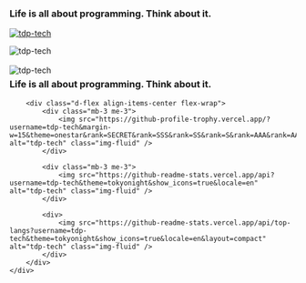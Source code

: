 <h3 align="left">Life is all about programming. Think about it.</h3>

<p align="left"> <a align="center" href="https://github.com/ryo-ma/github-profile-trophy"><img src="https://github-profile-trophy.vercel.app/?username=tdp-tech&margin-w=15&theme=onestar&rank=SECRET&rank=SSS&rank=SS&rank=S&rank=AAA&rank=AA&rank=A&rank=B" alt="tdp-tech"/></a> </p>

<div>&nbsp;<img align="left" src="https://github-readme-stats.vercel.app/api?username=tdp-tech&theme=tokyonight&show_icons=true&locale=en" alt="tdp-tech" /></div>
<br>
<div><img align="left" src="https://github-readme-stats.vercel.app/api/top-langs?username=tdp-tech&theme=tokyonight&show_icons=true&locale=en&layout=compact" alt="tdp-tech" /></div>


<div class="container my-5">
        <div class="text-left mb-3">
            <h3>Life is all about programming. Think about it.</h3>
        </div>

        <div class="d-flex align-items-center flex-wrap">
            <div class="mb-3 me-3">
                <img src="https://github-profile-trophy.vercel.app/?username=tdp-tech&margin-w=15&theme=onestar&rank=SECRET&rank=SSS&rank=SS&rank=S&rank=AAA&rank=AA&rank=A&rank=B" alt="tdp-tech" class="img-fluid" />
            </div>

            <div class="mb-3 me-3">
                <img src="https://github-readme-stats.vercel.app/api?username=tdp-tech&theme=tokyonight&show_icons=true&locale=en" alt="tdp-tech" class="img-fluid" />
            </div>
            
            <div>
                <img src="https://github-readme-stats.vercel.app/api/top-langs?username=tdp-tech&theme=tokyonight&show_icons=true&locale=en&layout=compact" alt="tdp-tech" class="img-fluid" />
            </div>
        </div>
    </div>
